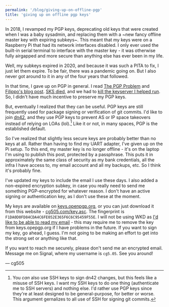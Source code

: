 ```yaml
---
permalink: '/blog/giving-up-on-offline-pgp'
title: 'giving up on offline pgp keys'
---
```

In 2018, I revamped my PGP keys, deprecating old keys that were created when I was a baby sysadmin, and replacing them with a ~new fancy offline master key with expiring subkeys~. This meant that my keys were on a Raspberry Pi that had its network interfaces disabled. I only ever used the built-in serial terminal to interface with the master key - it was otherwise fully airgapped and more secure than anything else has ever been in my life.

Well, my subkeys expired in 2020, and because it was such a PITA to fix, I just let them expire. To be fair, there was a pandemic going on. But I also never got around to it in any of the four years that followed.

In that time, I gave up on PGP in general. I read [The PGP Problem](https://www.latacora.com/blog/2019/07/16/the-pgp-problem/) and [Filippo's blog post](https://words.filippo.io/giving-up-on-long-term-pgp/). [SKS died](https://gist.github.com/rjhansen/67ab921ffb4084c865b3618d6955275f), and we had to [kill the keyserver I helped run](https://github.com/ocf/puppet/pull/1075). So, I didn't have much incentive to preserve my PGP keys.

But, eventually I realized that they can be useful. PGP keys are still frequently used for package signing or verification of git commits. I'd like to join [dn42](https://dn42.dev), and they use PGP keys to prevent AS or IP space takeovers instead of relying on LOAs (lol).[^dn42-keys] Like it or not, in many spaces, PGP is the established default.

So I've realized that slightly less secure keys are probably better than no keys at all. Rather than having to find my UART adapter, I've given up on the Pi setup. To this end, my master key is no longer offline - it's on the laptop I'm using to publish this post, protected by a passphrase. This puts it in approximately the same class of security as my bank credentials, all the infra I have access to, my email account and all my backups, etc. So I think it's probably fine.

I've updated my keys to include the email I use these days. I also added a non-expired encryption subkey, in case you really need to send me something PGP-encrypted for whatever reason. I don't have an active signing or authentication key, as I don't use these at the moment.

My keys are available on [keys.openpgp.org](https://keys.openpgp.org/search?q=F1DA0D0FD84CDA4C6FE052E365F6C6C95459F55E), or you can just download it from this website - [cg505.com/key.asc](/key.asc). The fingerprint is `F1DA0D0FD84CDA4C6FE052E365F6C6C95459F55E`. I will not be using WKD as [I'd like to be able to read my email](https://matduggan.com/why-cant-my-mom-email-me/) - this may require me to remove the key from keys.opepgp.org if I have problems in the future. If you want to sign my key, go ahead, I guess. I'm not going to be making an effort to get into the strong set or anything like that.

If you want to reach me securely, please don't send me an encrypted email. Message me on Signal, where my username is `cg5.05`. See you around!

<p class="signoff">&mdash; cg505</p>

[^dn42-keys]:  You _can_ also use SSH keys to sign dn42 changes, but this feels like a misuse of SSH keys. I want my SSH keys to do one thing (authenticate me to SSH servers) and nothing else. I'd rather use PGP keys since they're at least designed to be general-purpose, for better or worse. This argument gernalizes to all use of SSH for signing git commits.
